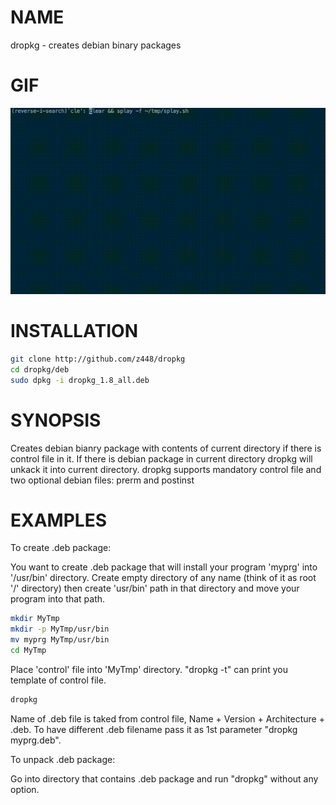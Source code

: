 # NAME

dropkg - creates debian binary packages

# GIF

![dropkg](https://raw.githubusercontent.com/z448/dropkg/master/dropkg.gif)

# INSTALLATION

```bash
git clone http://github.com/z448/dropkg
cd dropkg/deb
sudo dpkg -i dropkg_1.8_all.deb
```

# SYNOPSIS

Creates debian bianry package with contents of current directory if there is control file in it. If there is debian package in current directory dropkg will unkack it into current directory.
dropkg supports mandatory control file and two optional debian files: prerm and postinst

# EXAMPLES

To create .deb package:

You want to create .deb package that will install your program 'myprg' into '/usr/bin' directory. Create empty directory of any name (think of it as root '/' directory) then create 'usr/bin' path in that directory and move your program into that path.

```bash
mkdir MyTmp
mkdir -p MyTmp/usr/bin
mv myprg MyTmp/usr/bin
cd MyTmp
```

Place 'control' file into 'MyTmp' directory. "dropkg -t" can print you template of control file.

```bash
dropkg
```

Name of .deb file is taked from control file, Name + Version + Architecture + .deb.
To have different .deb filename pass it as 1st parameter "dropkg myprg.deb". 


To unpack .deb package:

Go into directory that contains .deb package and run "dropkg" without any option.
